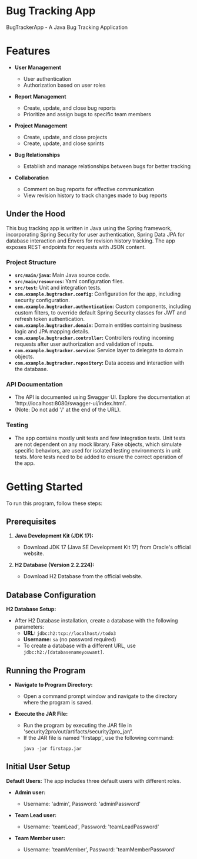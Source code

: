 # Bug Tracking App
BugTrackerApp - A Java Bug Tracking Application

# Features
- **User Management**
  - User authentication
  - Authorization based on user roles
    
- **Report Management**
  - Create, update, and close bug reports
  - Prioritize and assign bugs to specific team members
    
- **Project Management**
  - Create, update, and close projects
  - Create, update, and close sprints

- **Bug Relationships**
  - Establish and manage relationships between bugs for better tracking

- **Collaboration**
  - Comment on bug reports for effective communication
  - View revision history to track changes made to bug reports

## Under the Hood
This bug tracking app is written in Java using the Spring framework, incorporating Spring Security for user authentication, Spring Data JPA for database interaction and Envers for revision history tracking. The app exposes REST endpoints for requests with JSON content.

### Project Structure
- **`src/main/java`:** Main Java source code.
- **`src/main/resources`:** Yaml configuration files.
- **`src/test`:** Unit and integration tests.
- **`com.example.bugtracker.config`:** Configuration for the app, including security configuration.
- **`com.example.bugtracker.authentication`:** Custom components, including custom filters, to override default Spring Security classes for JWT and refresh token authentication.
- **`com.example.bugtracker.domain`:** Domain entities containing business logic and JPA mapping details.
- **`com.example.bugtracker.controller`:** Controllers routing incoming requests after user authorization and validation of inputs. 
- **`com.example.bugtracker.service`:** Service layer to delegate to domain objects. 
- **`com.example.bugtracker.repository`:** Data access and interaction with the database.

### API Documentation
- The API is documented using Swagger UI. Explore the documentation at 'http://localhost:8080/swagger-ui/index.html'.
- (Note: Do not add '/' at the end of the URL).

### Testing
- The app contains mostly unit tests and few integration tests. Unit tests are not dependent on any mock library.
  Fake objects, which simulate specific behaviors, are used for isolated testing environments in unit tests.
  More tests need to be added to ensure the correct operation of the app.
  
# Getting Started

To run this program, follow these steps:

## Prerequisites
1. **Java Development Kit (JDK 17):**
   - Download JDK 17 (Java SE Development Kit 17) from Oracle's official website.

2. **H2 Database (Version 2.2.224):**
   - Download H2 Database from the official website.

## Database Configuration
**H2 Database Setup:**
- After H2 Database installation, create a database with the following parameters:
  - **URL:** `jdbc:h2:tcp://localhost//todo3`
  - **Username:** `sa` (no password required)
  - To create a database with a different URL, use `jdbc:h2:/[databasenameyouwant]`.

## Running the Program
- **Navigate to Program Directory:**
  - Open a command prompt window and navigate to the directory where the program is saved.

- **Execute the JAR File:**
  - Run the program by executing the JAR file in 'security2pro/out/artifacts/security2pro_jar/'.
  - If the JAR file is named 'firstapp', use the following command:
    ```
    java -jar firstapp.jar
    ```

## Initial User Setup
 **Default Users:** 
 The app includes three default users with different roles.

- **Admin user:**
  - Username: 'admin', Password: 'adminPassword'

- **Team Lead user:**
  - Username: 'teamLead', Password: 'teamLeadPassword'

- **Team Member user:**
  - Username: 'teamMember', Password: 'teamMemberPassword'

